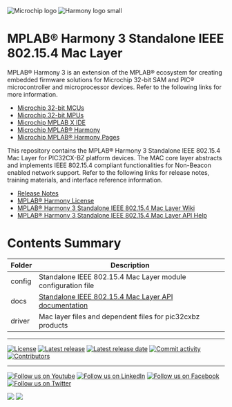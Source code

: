 ﻿![Microchip logo](https://raw.githubusercontent.com/wiki/Microchip-MPLAB-Harmony/Microchip-MPLAB-Harmony.github.io/images/microchip_logo.png)
![Harmony logo small](https://raw.githubusercontent.com/wiki/Microchip-MPLAB-Harmony/Microchip-MPLAB-Harmony.github.io/images/microchip_mplab_harmony_logo_small.png)

# MPLAB® Harmony 3 Standalone IEEE 802.15.4 Mac Layer

MPLAB® Harmony 3 is an extension of the MPLAB® ecosystem for creating embedded firmware solutions for Microchip 32-bit SAM and PIC® microcontroller and microprocessor devices.  Refer to the following links for more information.

- [Microchip 32-bit MCUs](https://www.microchip.com/design-centers/32-bit)
- [Microchip 32-bit MPUs](https://www.microchip.com/design-centers/32-bit-mpus)
- [Microchip MPLAB X IDE](https://www.microchip.com/mplab/mplab-x-ide)
- [Microchip MPLAB® Harmony](https://www.microchip.com/mplab/mplab-harmony)
- [Microchip MPLAB® Harmony Pages](https://microchip-mplab-harmony.github.io/)

This repository contains the MPLAB® Harmony 3 Standalone IEEE 802.15.4 Mac Layer for PIC32CX-BZ platform devices. 
The MAC core layer abstracts and implements IEEE 802.15.4 compliant functionalities for Non-Beacon enabled network support. Refer to
the following links for release notes, training materials, and interface
reference information.

- [Release Notes](./release_notes.md)
- [MPLAB® Harmony License](mplab_harmony_license.md)
- [MPLAB® Harmony 3 Standalone IEEE 802.15.4 Mac Layer Wiki](https://github.com/Microchip-MPLAB-Harmony/wireless_15_4_mac/wiki)
- [MPLAB® Harmony 3 Standalone IEEE 802.15.4 Mac Layer API Help](https://onlinedocs.microchip.com/oxy/GUID-D769F037-FBC7-4D1C-9892-ADA91E643160-en-US-2/index.html)

# Contents Summary

| Folder     | Description                                                       |
| -----------| ------------------------------------------------------------------|
| config     | Standalone IEEE 802.15.4 Mac Layer module configuration file |
| docs       | [Standalone IEEE 802.15.4 Mac Layer API documentation](https://onlinedocs.microchip.com/oxy/GUID-D769F037-FBC7-4D1C-9892-ADA91E643160-en-US-2/index.html) |
| driver     | Mac layer files and dependent files for pic32cxbz products     |


____

[![License](https://img.shields.io/badge/license-Harmony%20license-orange.svg)](https://github.com/Microchip-MPLAB-Harmony/wireless_15_4_mac/blob/master/mplab_harmony_license.md)
[![Latest release](https://img.shields.io/github/release/Microchip-MPLAB-Harmony/wireless_15_4_mac.svg)](https://github.com/Microchip-MPLAB-Harmony/wireless_15_4_mac/releases/latest)
[![Latest release date](https://img.shields.io/github/release-date/Microchip-MPLAB-Harmony/wireless_15_4_mac.svg)](https://github.com/Microchip-MPLAB-Harmony/wireless_15_4_mac/releases/latest)
[![Commit activity](https://img.shields.io/github/commit-activity/y/Microchip-MPLAB-Harmony/wireless_15_4_mac.svg)](https://github.com/Microchip-MPLAB-Harmony/wireless_15_4_mac/graphs/commit-activity)
[![Contributors](https://img.shields.io/github/contributors-anon/Microchip-MPLAB-Harmony/wireless_15_4_mac.svg)]()

____

[![Follow us on Youtube](https://img.shields.io/badge/Youtube-Follow%20us%20on%20Youtube-red.svg)](https://www.youtube.com/user/MicrochipTechnology)
[![Follow us on LinkedIn](https://img.shields.io/badge/LinkedIn-Follow%20us%20on%20LinkedIn-blue.svg)](https://www.linkedin.com/company/microchip-technology)
[![Follow us on Facebook](https://img.shields.io/badge/Facebook-Follow%20us%20on%20Facebook-blue.svg)](https://www.facebook.com/microchiptechnology/)
[![Follow us on Twitter](https://img.shields.io/twitter/follow/MicrochipTech.svg?style=social)](https://twitter.com/MicrochipTech)

[![](https://img.shields.io/github/stars/Microchip-MPLAB-Harmony/wireless_15_4_mac.svg?style=social)]()
[![](https://img.shields.io/github/watchers/Microchip-MPLAB-Harmony/wireless_15_4_mac.svg?style=social)]()


